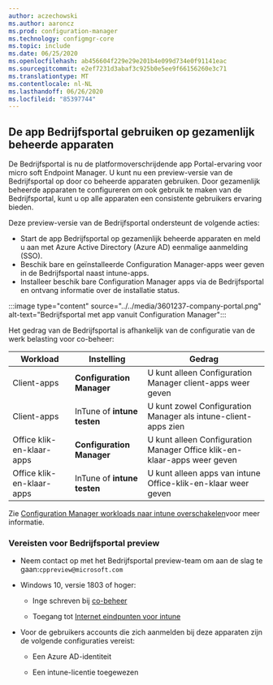 ```yaml
---
author: aczechowski
ms.author: aaroncz
ms.prod: configuration-manager
ms.technology: configmgr-core
ms.topic: include
ms.date: 06/25/2020
ms.openlocfilehash: ab456604f229e29e201b4e099d734e0f91141eac
ms.sourcegitcommit: e2ef7231d3abaf3c925b0e5ee9f66156260e3c71
ms.translationtype: MT
ms.contentlocale: nl-NL
ms.lasthandoff: 06/26/2020
ms.locfileid: "85397744"
---
```

## <a name="use-the-company-portal-app-on-co-managed-devices"></a><a name="bkmk_portal"></a>De app Bedrijfsportal gebruiken op gezamenlijk beheerde apparaten

<!--CMADO-3601237,INADO-4297660-->

De Bedrijfsportal is nu de platformoverschrijdende app Portal-ervaring voor micro soft Endpoint Manager. U kunt nu een preview-versie van de Bedrijfsportal op door co beheerde apparaten gebruiken. Door gezamenlijk beheerde apparaten te configureren om ook gebruik te maken van de Bedrijfsportal, kunt u op alle apparaten een consistente gebruikers ervaring bieden.

Deze preview-versie van de Bedrijfsportal ondersteunt de volgende acties:

- Start de app Bedrijfsportal op gezamenlijk beheerde apparaten en meld u aan met Azure Active Directory (Azure AD) eenmalige aanmelding (SSO).
- Beschik bare en geïnstalleerde Configuration Manager-apps weer geven in de Bedrijfsportal naast intune-apps.
- Installeer beschik bare Configuration Manager apps via de Bedrijfsportal en ontvang informatie over de installatie status.

:::image type="content" source="../../media/3601237-company-portal.png" alt-text="Bedrijfsportal met app vanuit Configuration Manager":::

Het gedrag van de Bedrijfsportal is afhankelijk van de configuratie van de werk belasting voor co-beheer:

| Workload | Instelling | Gedrag |
|----------|---------|----------|
| Client-apps | **Configuration Manager** | U kunt alleen Configuration Manager client-apps weer geven |
| Client-apps | InTune of **intune** **testen** | U kunt zowel Configuration Manager als intune-client-apps zien |
| Office klik-en-klaar-apps | **Configuration Manager** | U kunt alleen Configuration Manager Office klik-en-klaar-apps weer geven |
| Office klik-en-klaar-apps | InTune of **intune** **testen** | U kunt alleen apps van intune Office-klik-en-klaar weer geven |

Zie [Configuration Manager workloads naar intune overschakelen](../../../../../comanage/how-to-switch-workloads.md)voor meer informatie.

### <a name="prerequisites-for-company-portal-preview"></a><a name="bkmk_prereq"></a>Vereisten voor Bedrijfsportal preview

- Neem contact op met het Bedrijfsportal preview-team om aan de slag te gaan:`cppreview@microsoft.com`

- Windows 10, versie 1803 of hoger:

  - Inge schreven bij [co-beheer](../../../../../comanage/how-to-enable.md)

  - Toegang tot [Internet eindpunten voor intune](../../../../../../intune/fundamentals/intune-endpoints.md)

- Voor de gebruikers accounts die zich aanmelden bij deze apparaten zijn de volgende configuraties vereist:

  - Een Azure AD-identiteit

  - Een intune-licentie toegewezen
